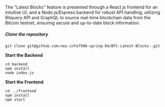 The "Latest Blocks" feature is presented through a React.js frontend for an intuitive UI, and a Node.js/Express backend for robust API handling, utilizing Bitquery API and GraphQL to source real-time blockchain data from the Bitcoin testnet, ensuring secure and up-to-date block information.

##### **Clone the repository**

```
git clone git@github.com:neu-info7500-spring-04/BTC-Latest-Blocks-.git
```

**Start the Backend**

```
cd backend
npm install
node index.js
```

**Start the Frontend**

```
cd ../frontend
npm install
npm start
```



